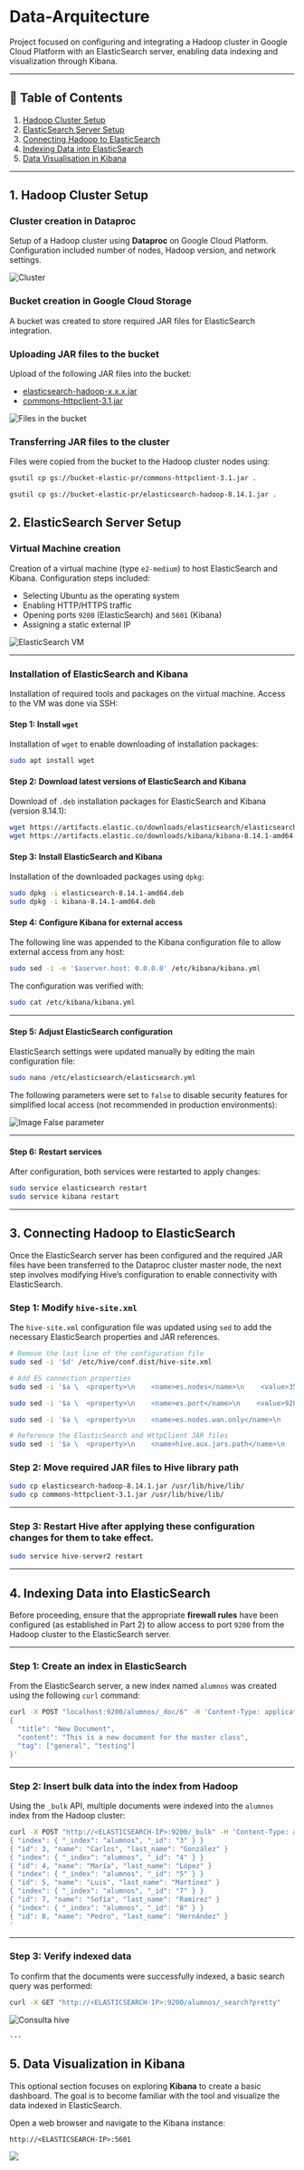 # Data-Arquitecture
Project focused on configuring and integrating a Hadoop cluster in Google Cloud Platform with an ElasticSearch server, enabling data indexing and visualization through Kibana.

---

## 📌 Table of Contents

1. [Hadoop Cluster Setup](#1-hadoop-cluster-setup)  
2. [ElasticSearch Server Setup](#2-elasticsearch-server-setup)  
3. [Connecting Hadoop to ElasticSearch](#3-connecting-hadoop-to-elasticsearch)  
4. [Indexing Data into ElasticSearch](#4-indexing-data-into-elasticsearch)
5. [Data Visualisation in Kibana](#5-data-visualisation-in-kibana)

---

## 1. Hadoop Cluster Setup

### Cluster creation in Dataproc  
Setup of a Hadoop cluster using **Dataproc** on Google Cloud Platform. Configuration included number of nodes, Hadoop version, and network settings.

![Cluster](Images/1.1.png)

### Bucket creation in Google Cloud Storage  
A bucket was created to store required JAR files for ElasticSearch integration.

### Uploading JAR files to the bucket  
Upload of the following JAR files into the bucket:

- [elasticsearch-hadoop-x.x.x.jar](https://github.com/IrisMejuto/Data-Arquitecture/blob/main/files/elasticsearch-hadoop-8.14.1.zip)
- [commons-httpclient-3.1.jar](https://github.com/IrisMejuto/Data-Arquitecture/blob/main/files/commons-httpclient-3.1.jar)

![Files in the bucket](https://github.com/IrisMejuto/Data-Arquitecture/blob/main/Images/2.1.png)

### Transferring JAR files to the cluster  
Files were copied from the bucket to the Hadoop cluster nodes using:

```bash
gsutil cp gs://bucket-elastic-pr/commons-httpclient-3.1.jar .

gsutil cp gs://bucket-elastic-pr/elasticsearch-hadoop-8.14.1.jar .

```


## 2. ElasticSearch Server Setup

### Virtual Machine creation  
Creation of a virtual machine (type `e2-medium`) to host ElasticSearch and Kibana. Configuration steps included:

- Selecting Ubuntu as the operating system  
- Enabling HTTP/HTTPS traffic  
- Opening ports `9200` (ElasticSearch) and `5601` (Kibana)  
- Assigning a static external IP

![ElasticSearch VM](Images/2.1.1.png)

---

### Installation of ElasticSearch and Kibana  

Installation of required tools and packages on the virtual machine. Access to the VM was done via SSH:

#### Step 1: Install `wget`  
Installation of `wget` to enable downloading of installation packages:

```bash
sudo apt install wget
```

#### Step 2: Download latest versions of ElasticSearch and Kibana  

Download of `.deb` installation packages for ElasticSearch and Kibana (version 8.14.1):

```bash
wget https://artifacts.elastic.co/downloads/elasticsearch/elasticsearch-8.14.1-amd64.deb
wget https://artifacts.elastic.co/downloads/kibana/kibana-8.14.1-amd64.deb
```

#### Step 3: Install ElasticSearch and Kibana  

Installation of the downloaded packages using `dpkg`:

```bash
sudo dpkg -i elasticsearch-8.14.1-amd64.deb
sudo dpkg -i kibana-8.14.1-amd64.deb
```

#### Step 4: Configure Kibana for external access  

The following line was appended to the Kibana configuration file to allow external access from any host:

```bash
sudo sed -i -e '$aserver.host: 0.0.0.0' /etc/kibana/kibana.yml
```

The configuration was verified with:

```bash
sudo cat /etc/kibana/kibana.yml
```

---

#### Step 5: Adjust ElasticSearch configuration  

ElasticSearch settings were updated manually by editing the main configuration file:

```bash
sudo nano /etc/elasticsearch/elasticsearch.yml
```

The following parameters were set to `false` to disable security features for simplified local access (not recommended in production environments):

![Image False parameter](Images/2.2.1.png)

---

#### Step 6: Restart services  

After configuration, both services were restarted to apply changes:

```bash
sudo service elasticsearch restart
sudo service kibana restart
```

---

## 3. Connecting Hadoop to ElasticSearch

Once the ElasticSearch server has been configured and the required JAR files have been transferred to the Dataproc cluster master node, the next step involves modifying Hive’s configuration to enable connectivity with ElasticSearch.

### Step 1: Modify `hive-site.xml`

The `hive-site.xml` configuration file was updated using `sed` to add the necessary ElasticSearch properties and JAR references.

```bash
# Remove the last line of the configuration file
sudo sed -i '$d' /etc/hive/conf.dist/hive-site.xml

# Add ES connection properties
sudo sed -i '$a \  <property>\n    <name>es.nodes</name>\n    <value>35.234.149.191</value>\n  </property>\n' /etc/hive/conf.dist/hive-site.xml

sudo sed -i '$a \  <property>\n    <name>es.port</name>\n    <value>9200</value>\n  </property>\n' /etc/hive/conf.dist/hive-site.xml

sudo sed -i '$a \  <property>\n    <name>es.nodes.wan.only</name>\n    <value>true</value>\n  </property>\n' /etc/hive/conf.dist/hive-site.xml

# Reference the ElasticSearch and HttpClient JAR files
sudo sed -i '$a \  <property>\n    <name>hive.aux.jars.path</name>\n   <value>/usr/lib/hive/lib/elasticsearch-hadoop-8.14.1.jar,/usr/lib/hive/lib/commons-httpclient-3.1.jar</value>\n  </property>\n</configuration>' /etc/hive/conf.dist/hive-site.xml
```

### Step 2: Move required JAR files to Hive library path

```bash
sudo cp elasticsearch-hadoop-8.14.1.jar /usr/lib/hive/lib/
sudo cp commons-httpclient-3.1.jar /usr/lib/hive/lib/
```

---


### Step 3: Restart Hive after applying these configuration changes for them to take effect.

```bash
sudo service hive-server2 restart
```

---

## 4. Indexing Data into ElasticSearch

Before proceeding, ensure that the appropriate **firewall rules** have been configured (as established in Part 2) to allow access to port `9200` from the Hadoop cluster to the ElasticSearch server.

---

### Step 1: Create an index in ElasticSearch  

From the ElasticSearch server, a new index named `alumnos` was created using the following `curl` command:

```bash
curl -X POST "localhost:9200/alumnos/_doc/6" -H 'Content-Type: application/json' -d'
{
  "title": "New Document",
  "content": "This is a new document for the master class",
  "tag": ["general", "testing"]
}'
```

---

### Step 2: Insert bulk data into the index from Hadoop  

Using the `_bulk` API, multiple documents were indexed into the `alumnos` index from the Hadoop cluster:

```bash
curl -X POST "http://<ELASTICSEARCH-IP>:9200/_bulk" -H 'Content-Type: application/json' -d'
{ "index": { "_index": "alumnos", "_id": "3" } }
{ "id": 3, "name": "Carlos", "last_name": "González" }
{ "index": { "_index": "alumnos", "_id": "4" } }
{ "id": 4, "name": "María", "last_name": "López" }
{ "index": { "_index": "alumnos", "_id": "5" } }
{ "id": 5, "name": "Luis", "last_name": "Martínez" }
{ "index": { "_index": "alumnos", "_id": "7" } }
{ "id": 7, "name": "Sofía", "last_name": "Ramírez" }
{ "index": { "_index": "alumnos", "_id": "8" } }
{ "id": 8, "name": "Pedro", "last_name": "Hernández" }
'
```

---

### Step 3: Verify indexed data  

To confirm that the documents were successfully indexed, a basic search query was performed:

```bash
curl -X GET "http://<ELASTICSEARCH-IP>:9200/alumnos/_search?pretty"
```

![Consulta hive](Images/2.4.3.png)
```
---

```
## 5. Data Visualization in Kibana

This optional section focuses on exploring **Kibana** to create a basic dashboard. The goal is to become familiar with the tool and visualize the data indexed in ElasticSearch.


Open a web browser and navigate to the Kibana instance:

```
http://<ELASTICSEARCH-IP>:5601
```

![](Images/5.1.png)
